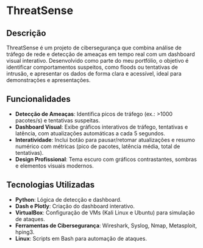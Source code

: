 # ThreatSense

## Descrição
ThreatSense é um projeto de cibersegurança que combina análise de tráfego de rede e detecção de ameaças em tempo real com um dashboard visual interativo. Desenvolvido como parte do meu portfólio, o objetivo é identificar comportamentos suspeitos, como floods ou tentativas de intrusão, e apresentar os dados de forma clara e acessível, ideal para demonstrações e apresentações.

## Funcionalidades
- **Detecção de Ameaças**: Identifica picos de tráfego (ex.: >1000 pacotes/s) e tentativas suspeitas.  
- **Dashboard Visual**: Exibe gráficos interativos de tráfego, tentativas e latência, com atualizações automáticas a cada 5 segundos.  
- **Interatividade**: Inclui botão para pausar/retomar atualizações e resumo numérico com métricas (pico de pacotes, latência média, total de tentativas).  
- **Design Profissional**: Tema escuro com gráficos contrastantes, sombras e elementos visuais modernos.

## Tecnologias Utilizadas
- **Python**: Lógica de detecção e dashboard.  
- **Dash e Plotly**: Criação do dashboard interativo.  
- **VirtualBox**: Configuração de VMs (Kali Linux e Ubuntu) para simulação de ataques.  
- **Ferramentas de Cibersegurança**: Wireshark, Syslog, Nmap, Metasploit, hping3.  
- **Linux**: Scripts em Bash para automação de ataques.  
